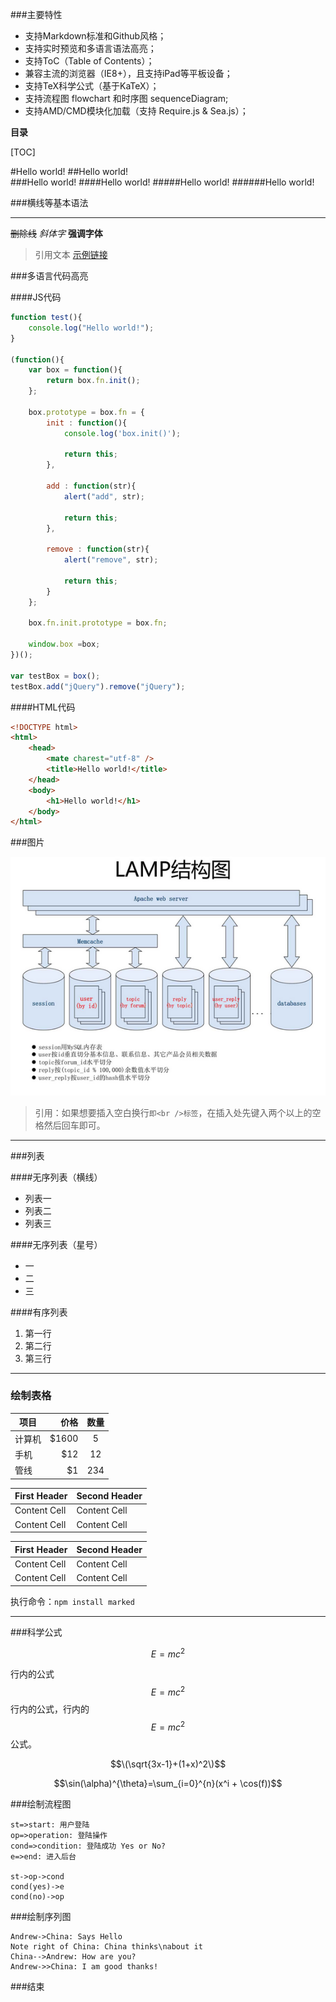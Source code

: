 ###主要特性

- 支持Markdown标准和Github风格；
- 支持实时预览和多语言语法高亮；
- 支持ToC（Table of Contents）；
- 兼容主流的浏览器（IE8+），且支持iPad等平板设备；
- 支持TeX科学公式（基于KaTeX）；
- 支持流程图 flowchart 和时序图 sequenceDiagram;
- 支持AMD/CMD模块化加载（支持 Require.js & Sea.js）；

**目录**

[TOC]

#Hello world!
##Hello world!                
###Hello world!
####Hello world!
#####Hello world!
######Hello world!

###横线等基本语法
                
----

~~删除线~~
*斜体字*
**强调字体**

> 引用文本 [示例链接](http://localhost/)

###多语言代码高亮

####JS代码　

```javascript
function test(){
	console.log("Hello world!");
}
 
(function(){
    var box = function(){
        return box.fn.init();
    };

    box.prototype = box.fn = {
        init : function(){
            console.log('box.init()');

			return this;
        },

		add : function(str){
			alert("add", str);

			return this;
		},

		remove : function(str){
			alert("remove", str);

			return this;
		}
    };
    
    box.fn.init.prototype = box.fn;
    
    window.box =box;
})();

var testBox = box();
testBox.add("jQuery").remove("jQuery");
```

####HTML代码

```html
<!DOCTYPE html>
<html>
    <head>
        <mate charest="utf-8" />
        <title>Hello world!</title>
    </head>
    <body>
        <h1>Hello world!</h1>
    </body>
</html>
```
                
###图片

![ddd](./images/X7t2gyC.png)
                    
> 引用：如果想要插入空白换行`即<br />标签`，在插入处先键入两个以上的空格然后回车即可。
                
----

###列表

####无序列表（横线）
                
- 列表一
- 列表二
- 列表三
     
####无序列表（星号）

* 一
* 二
* 三

####有序列表
                
1. 第一行
2. 第二行
3. 第三行
                
----
                    
### 绘制表格

| 项目        | 价格   |  数量  |
| --------   | -----:  | :----:  |
| 计算机      | $1600   |   5     |
| 手机        |   $12   |   12   |
| 管线        |    $1    |  234  |
                    
First Header  | Second Header
------------- | -------------
Content Cell  | Content Cell
Content Cell  | Content Cell 

| First Header  | Second Header |
| ------------- | ------------- |
| Content Cell  | Content Cell  |
| Content Cell  | Content Cell  |

执行命令：`npm install marked`
                
----
            
###科学公式
                    
$$E=mc^2$$

行内的公式$$E=mc^2$$行内的公式，行内的$$E=mc^2$$公式。

$$\(\sqrt{3x-1}+(1+x)^2\)$$
                    
$$\sin(\alpha)^{\theta}=\sum_{i=0}^{n}(x^i + \cos(f))$$
                
###绘制流程图

```flow
st=>start: 用户登陆
op=>operation: 登陆操作
cond=>condition: 登陆成功 Yes or No?
e=>end: 进入后台

st->op->cond
cond(yes)->e
cond(no)->op
```
                    
###绘制序列图
                    
```seq
Andrew->China: Says Hello 
Note right of China: China thinks\nabout it 
China-->Andrew: How are you? 
Andrew->>China: I am good thanks!
```

###结束